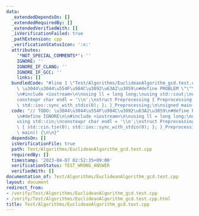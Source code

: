 ```yaml
---
data:
  _extendedDependsOn: []
  _extendedRequiredBy: []
  _extendedVerifiedWith: []
  _isVerificationFailed: true
  _pathExtension: cpp
  _verificationStatusIcon: ':x:'
  attributes:
    '*NOT_SPECIAL_COMMENTS*': ''
    IGNORE: ''
    IGNORE_IF_CLANG: ''
    IGNORE_IF_GCC: ''
    links: []
  bundledCode: "#line 1 \"Test/Algorithms/EuclideanAlgorithm_gcd.test.cpp\"\n// TODO:\
    \ \u3044\u3044\u554F\u984C\u3092\u63A2\u3059\n#define PROBLEM \"\"\n#define IGNORE\n\
    \n#include <iostream>\n\nusing ll = long long;\nusing std::cout;\nusing std::cin;\n\
    constexpr char endl = '\\n';\nstruct Preprocessing { Preprocessing() { std::cin.tie(0);\
    \ std::ios::sync_with_stdio(0); }; }_Preprocessing;\n\nsigned main() {\n\n}\n"
  code: "// TODO: \u3044\u3044\u554F\u984C\u3092\u63A2\u3059\n#define PROBLEM \"\"\
    \n#define IGNORE\n\n#include <iostream>\n\nusing ll = long long;\nusing std::cout;\n\
    using std::cin;\nconstexpr char endl = '\\n';\nstruct Preprocessing { Preprocessing()\
    \ { std::cin.tie(0); std::ios::sync_with_stdio(0); }; }_Preprocessing;\n\nsigned\
    \ main() {\n\n}"
  dependsOn: []
  isVerificationFile: true
  path: Test/Algorithms/EuclideanAlgorithm_gcd.test.cpp
  requiredBy: []
  timestamp: '2023-04-07 02:52:35+09:00'
  verificationStatus: TEST_WRONG_ANSWER
  verifiedWith: []
documentation_of: Test/Algorithms/EuclideanAlgorithm_gcd.test.cpp
layout: document
redirect_from:
- /verify/Test/Algorithms/EuclideanAlgorithm_gcd.test.cpp
- /verify/Test/Algorithms/EuclideanAlgorithm_gcd.test.cpp.html
title: Test/Algorithms/EuclideanAlgorithm_gcd.test.cpp
---
```

